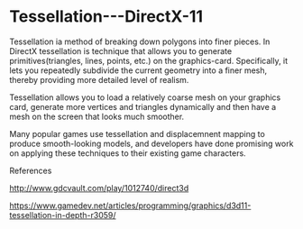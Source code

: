 # Tessellation---DirectX-11


Tessellation ia method of breaking down polygons into finer pieces. In DirectX tessellation is technique that allows you to generate primitives(triangles, lines, points, etc.) on the graphics-card. Specifically, it lets you repeatedly subdivide the current geometry into a finer mesh, thereby providing more detailed level of realism.

Tessellation allows you to load a relatively coarse mesh on your graphics card, generate more vertices and triangles dynamically and then have a mesh on the screen that looks much smoother.

Many popular games use tessellation and displacemnent mapping to produce smooth-looking models, and developers have done promising work on applying these techniques to their existing game characters.


References

http://www.gdcvault.com/play/1012740/direct3d

https://www.gamedev.net/articles/programming/graphics/d3d11-tessellation-in-depth-r3059/
